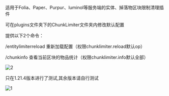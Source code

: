 适用于Folia、Paper、Purpur、luminol等服务端的实体、掉落物区块限制清理插件

可在plugins文件夹下的ChunkLimiter文件夹内修改默认配置

提供以下2个命令：

/entitylimiterreload 重新加载配置（权限chunklimiter.reload默认op）

/chunkinfo 查看当前区块的物品统计（权限chunklimiter.info默认全部）

![2](https://github.com/user-attachments/assets/302e93a9-2452-4890-814d-e2afe609961f)

只在1.21.4版本进行了测试,其余版本请自行测试

![1](https://github.com/user-attachments/assets/d15a3c19-7dde-44f8-94d3-39242f383c53)
